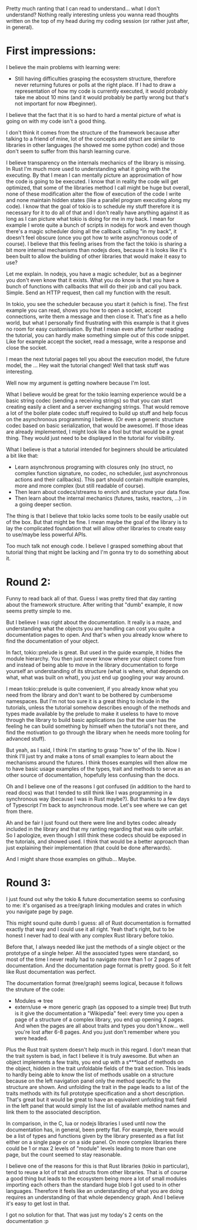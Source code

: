 Pretty much ranting that I can read to understand... what I don't understand?
Nothing really interesting unless you wanna read thoughts written on the top
of my head during my coding session (or rather just after, in general).

First impressions:
============================================================================
I believe the main problems with learning were:
- Still having difficulties grasping the ecosystem structure,
therefore never returning futures or polls at the right place.
If I had to draw a representation of how my code is currently
executed, it would probably take me about 10 mins (and it would
probably be partly wrong but that's not important for now #beginner).

I believe that the fact that it is so hard to hard a mental
picture of what is going on with my code isn't a good thing.

I don't think it comes from the structure of the framework because
after talking to a friend of mine, lot of the concepts and struct are
similar to libraries in other languages (he showed me some python code)
and those don't seem to suffer from this harsh learning curve.

I believe transparency on the internals mechanics of the library is
missing.
In Rust I'm much more used to understanding what it going with the
executing. By that I mean I can mentally picture an approximation of how
the code is going to be executed. I know that in reality the code will
get optimized, that some of the libraries method I call might be huge
but overall, none of these modification alter the flow of execution of
the code I write and none maintain hidden states (like a parallel
program executing along my code).
I know that the goal of tokio is to schedule my stuff therefore it is
necessary for it to do all of that and I don't really have anything
against it as long as I can picture what tokio is doing for me in my
back.
I mean for example I wrote quite a bunch of scripts in nodejs for work
and even though there's a magic scheduler doing all the callback calling
"in my back", it doesn't feel obscure (once you got how to write
asynchronous code of course).
I believe that this feeling arises from the fact the tokio is sharing a
bit more internal mechanisms than nodejs does, because it is looks like
it's been built to allow the building of other libraries that would make
it easy to use?

Let me explain.
In nodejs, you have a magic scheduler, but as a beginner
you don't even know that it exists. What you do know is that you have a
bunch of functions with callbacks that will do their job and call you
back. Simple. Send an HTTP request, then call my function with the
result.

In tokio, you see the scheduler because you start it (which is fine). The
first example you can read, shows you how to open a socket, accept
connections, write them a message and then close it.
That's fine as a hello world, but what I personally find frustrating with
this example is that it gives no room for easy customisation. By that I mean
even after further reading the tutorial, you can hardly make something
simple out of this code snippet. Like for example accept the socket, read
a message, write a response and close the socket.

I mean the next tutorial pages tell you about the execution model, the
future model, the ... Hey wait the tutorial changed! Well that task
stuff was interesting.

Well now my argument is getting nowhere because I'm lost.

What I believe would be great for the tokio learning experience would be
a basic string codec (sending a receiving strings) so that you can start
creating easily a client and a server exchanging strings. That would
remove a lot of the boiler plate codec stuff required to build up stuff
and help focus on the asynchronous programming I believe. (Or even a
generic structure codec based on basic serialization, that would be
awesome). If those ideas are already implemented, I might look like a
fool but that would be a great thing. They would just need to be
displayed in the tutorial for visibility.

What I believe is that a tutorial intended for beginners should be
articulated a bit like that:
- Learn asynchronous programing with closures only (no struct, no
complex function signature, no codec, no scheduler, just asynchronous
actions and their callbacks). This part should contain multiple
examples, more and more complex (but still readable of course).
- Then learn about codecs/streams to enrich and structure your data
flow.
- Then learn about the internal mechanics (futures, tasks, reactors, ...)
in a going deeper section.

The thing is that I believe that tokio lacks some tools to be easily
usable out of the box. But that might be fine. I mean maybe the goal of
the library is to lay the complicated foundation that will allow other
libraries to create easy to use/maybe less powerful APIs.

Too much talk not enough code. I believe I grasped something about that
tutorial thing that might be lacking and I'm gonna try to do something
about it.

Round 2:
============================================================================
Funny to read back all of that. Guess I was pretty tired that day ranting about
the framework structure. After writing that "dumb" example, it now seems pretty
simple to me.

But I believe I was right about the documentation. It really is a maze, and
understanding what the objects you are handling can cost you quite a
documentation pages to open. And that's when you already know where to find the
documentation of your object.

In fact, tokio::prelude is great. But used in the guide example, it hides the
module hierarchy. You then just never know where your object come from and
instead of being able to move in the library documentation to forge yourself
an understanding of its structure (what is where, what depends on what, what
was built on what), you just end up googling your way around.

I mean tokio::prelude is quite convenient, if you already know what you need
from the library and don't want to be bothered by cumbersome namespaces. But
I'm not too sure it is a great thing to include in the tutorials, unless the
tutorial somehow describes enough of the methods and types made available by
the prelude to make it useless to have to move through the library to build
basic applications (so that the user has the feeling he can build something
by himself when the tutorial's not there, and find the motivation to go
through the library when he needs more tooling for advanced stuff).

But yeah, as I said, I think I'm starting to grasp "how to" of the lib. Now I
think I'll just try and make a tons of small examples to learn about the
mechanisms around the futures. I think thoses examples will then allow me to
have basic usage examples of the types, trait and methods to serve as an
other source of documentation, hopefully less confusing than the docs.

Oh and I believe one of the reasons I got confused (in addition to the hard
to read docs) was that I tended to still think like I was programming in a
synchronous way (because I was in Rust maybe?). But thanks to a few days
of Typescript I'm back to asynchronous mode. Let's see where we can get from
there.

Ah and be fair I just found out there were line and bytes codec already
included in the library and that my ranting regarding that was quite unfair.
So I apologize, even though I still think these codecs should be exposed
in the tutorials, and showed used. I think that would be a better approach
than just explaining their implementation (that could be done afterwards).

And I might share those examples on github... Maybe.

Round 3:
============================================================================
I just found out why the tokio & future documentation seems so confusing to
me: it's organised as a tree/graph linking modules and crates in which you
navigate page by page.

This might sound quite dumb I guess: all of Rust documentation is formatted
exactly that way and I could use it all right. Yeah that's right, but to be
honest I never had to deal with any complex Rust library before tokio.

Before that, I always needed like just the methods of a single object or
the prototype of a single helper. All the associated types were standard, so
most of the time I never really had to navigate more than 1 or 2 pages of
documentation. And the documentation page format is pretty good. So it felt
like Rust documentation was perfect.

The documentation format (tree/graph) seems logical, because it follows the
struture of the code:
- Modules => tree
- extern/use => more generic graph (as opposed to a simple tree)
But truth is it give the documentation a "Wikipedia" feel: every time you
open a page of a structure of a complex library, you end up opening X pages.
And when the pages are all about traits and types you don't know... well
you're lost after 6-8 pages. And you just don't remember where you were
headed.

Plus the Rust trait system doesn't help much in this regard. I don't mean
that the trait system is bad, in fact I believe it is truly awesome. But
when an object implements a few traits, you end up with a s***load of
methods on the object, hidden in the trait unfoldable fields of the trait
section.
This leads to hardly being able to know the list of methods usable on a
structure because on the left navigation panel only the method specific
to the structure are shown. And unfolding the trait in the page leads to
a list of the traits methods with its full prototype specification and
a short description. That's great but it would be great to have an
equivalent unfolding trait field in the left panel that would simply list
the list of available method names and link them to the associated
description.

In comparison, in the C, lua or nodejs libraries I used until now the
documentation has, in general, been pretty flat. For example, there
would be a list of types and functions given by the library presented
as a flat list either on a single page or on a side panel. On more
complex libraries there could be 1 or max 2 levels of "module" levels
leading to more than one page, but the count seemed to stay reasonable.

I believe one of the reasons for this is that Rust libraries (tokio
in particular), tend to reuse a lot of trait and structs from other
libraries. That is of course a good thing but leads to the ecosystem
being more a lot of small modules importing each others than the
standard huge blob I got used to in other languages. Therefore it
feels like an understanding of what you are doing requires an
understanding of that whole dependency graph. And I believe it's
easy to get lost in that.

I got no solution for that. That was just my today's 2 cents on the
documentation :p

